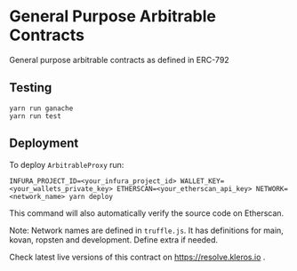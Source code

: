 # General Purpose Arbitrable Contracts

General purpose arbitrable contracts as defined in ERC-792

## Testing

```
yarn run ganache
yarn run test
```

## Deployment

To deploy `ArbitrableProxy` run:

```
INFURA_PROJECT_ID=<your_infura_project_id> WALLET_KEY=<your_wallets_private_key> ETHERSCAN=<your_etherscan_api_key> NETWORK=<network_name> yarn deploy
```

This command will also automatically verify the source code on Etherscan.

Note: Network names are defined in `truffle.js`. It has definitions for main, kovan, ropsten and development. Define extra if needed.

Check latest live versions of this contract on https://resolve.kleros.io .
